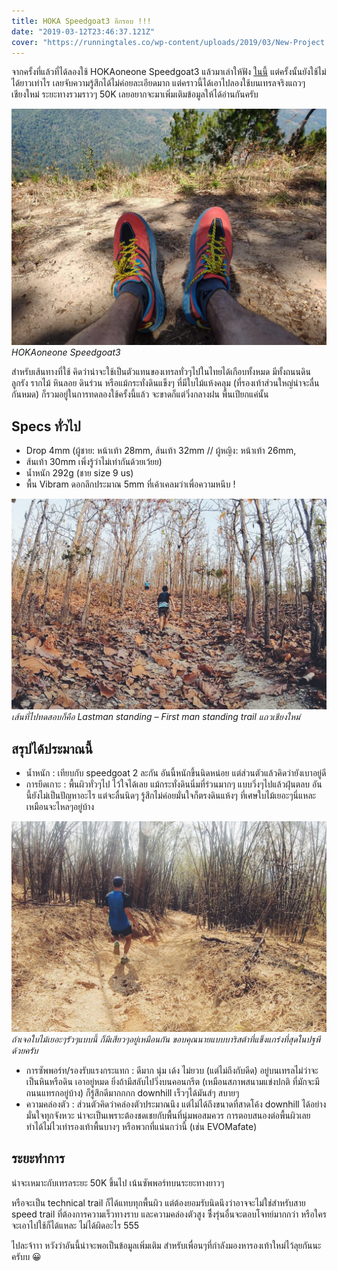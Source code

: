 ```yaml
---
title: HOKA Speedgoat3 อีกรอบ !!!
date: "2019-03-12T23:46:37.121Z"
cover: "https://runningtales.co/wp-content/uploads/2019/03/New-Project.png"
---
```


จากครั้งที่แล้วที่ได้ลองใช้ HOKAoneone Speedgoat3 แล้วมาเล่าให้ฟัง [ในนี้](http://google.com) แต่ครั้งนั้นยังใช้ไม่ได้ยาวเท่าไร เลยจับความรู้สึกได้ไม่ค่อยละเอียดมาก แต่คราวนี้ได้เอาไปลองใช้บนเทรลจริงแถวๆเชียงใหม่ ระยะทางรวมราวๆ 50K เลยอยากจะมาเพิ่มเติมข้อมูลให้ได้อ่านกันครับ

![](./sg3-1.jpg)
*HOKAoneone Speedgoat3*

สำหรับเส้นทางที่ใช้ คิดว่าน่าจะใช้เป็นตัวแทนของเทรลทั่วๆไปในไทยได้เกือบทั้งหมด มีทั้งถนนดินลูกรัง รากไม้ หินลอย ดินร่วน หรือแม้กระทั่งดินแข็งๆ ที่มีใบไม้แห้งคลุม (ที่รองเท้าส่วนใหญ่น่าจะลื่นกันหมด) ก็รวมอยู่ในการทดลองใช้ครั้งนี้แล้ว จะขาดก็แต่วิ่งกลางฝน พื้นเปียกแค่นั้น

## Specs ทั่วไป
- Drop 4mm (ผู้ชาย: หน้าเท้า 28mm, ส้นเท้า 32mm // ผู้หญิง: หน้าเท้า 26mm,
- ส้นเท้า 30mm เพิ่งรู้ว่าไม่เท่ากันด้วยเว้ยย)
- น้ำหนัก 292g (ชาย size 9 us)
- พื้น Vibram ดอกลึกประมาณ 5mm ที่เค้าเคลมว่าเพื่อความหนึบ !

![](./ontrail-1.jpg)
*เส้นที่ไปทดสอบก็คือ Lastman standing – First man standing trail 
แถวเชียงใหม่*

## สรุปได้ประมาณนี้
- น้ำหนัก : เทียบกับ speedgoat 2 ละกัน อันนี้หนักขึ้นนิดหน่อย แต่ส่วนตัวแล้วคิดว่ายังเบาอยู่ดี
- การยึดเกาะ : พื้นผิวทั่วๆไป ไว้ใจได้เลย แม้กระทั่งดินนิ่มที่ร่วนมากๆ แบบวิ่งๆไปแล้วฝุ่นตลบ อันนี้ยังไม่เป็นปัญหาอะไร แต่จะลื่นนิดๆ รู้สึกไม่ค่อยมั่นใจก็ตรงดินแห้งๆ ที่เศษใบไม้เยอะๆนี่แหละ เหมือนจะไหลๆอยู่บ้าง

![](./ontrail-2.jpg)
*ถ้าเจอใบไม้เยอะๆรัวๆแบบนี้ ก็มีเสียวๆอยู่เหมือนกัน
ขอบคุณนายแบบบาริสต้าที่แข็งแกร่งที่สุดในปฐพีด้วยครับ*

- การซัพพอร์ท/รองรับแรงกระแทก : ดีมาก นุ่ม เด้ง ไม่ยวบ (แต่ไม่ถึงกับดีด) อยู่บนเทรลไม่ว่าจะเป็นหินหรือดิน เอาอยู่หมด ยิ่งถ้ามีสลับไปวิ่งบนคอนกรีต (เหมือนสภาพสนามแข่งปกติ ที่มักจะมีถนนแทรกอยู่บ้าง) ก็รู้สึกดีมากกกก downhill เร็วๆได้มันส์ๆ สบายๆ
- ความคล่องตัว : ส่วนตัวคิดว่าคล่องตัวประมาณนึง แต่ไม่ได้ถึงขนาดที่สาดโค้ง downhill ได้อย่างมั่นใจทุกจังหวะ น่าจะเป็นเพราะต้องชดเชยกับพื้นที่นุ่มพอสมควร การตอบสนองต่อพื้นผิวเลยทำได้ไม่ไวเท่ารองเท้าพื้นบางๆ หรือพวกที่แน่นกว่านี้ (เช่น EVOMafate)

## ระยะทำการ

น่าจะเหมาะกับเทรลระยะ 50K ขึ้นไป เน้นซัพพอร์ทบนระยะทางยาวๆ

หรือจะเป็น technical trail ก็ได้แทบทุกพื้นผิว แต่ต้องยอมรับนิดนึงว่าอาจจะไม่ใช่สำหรับสาย speed trail ที่ต้องการความเร็วทางราบ และความคล่องตัวสูง ซึึ่งรุ่นอื่นจะตอบโจทย์มากกว่า หรือใครจะเอาไปใช้ก็ได้แหละ ไม่ได้ผิดอะไร 555

ไปละจ้าาา หวังว่าอันนี้น่าจะพอเป็นข้อมูลเพิ่มเติม สำหรับเพื่อนๆที่กำลังมองหารองเท้าใหม่ไว้ลุยกันนะครับบ 😀
